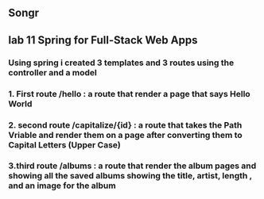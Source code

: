 ## Songr
## lab 11 Spring for Full-Stack Web Apps

### Using spring i created 3 templates and 3 routes using the controller and a model 

### 1. First route  /hello : a route that render a page that says Hello World 

### 2. second route /capitalize/{id} : a route that takes the Path Vriable and render them on a page after converting them to Capital Letters (Upper Case)

### 3.third route /albums : a route that render the album pages and showing all the saved albums showing the title, artist, length , and an image for the album 

